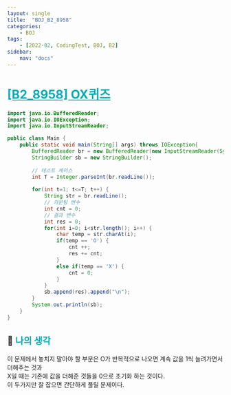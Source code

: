 ```yaml
---
layout: single
title:  "BOJ_B2_8958"
categories: 
    - BOJ
tags: 
    - [2022-02, CodingTest, BOJ, B2]
sidebar:
    nav: "docs"
---
```


# <b><a style="color:#00adb5" href="https://www.acmicpc.net/problem/8958" target=_blank>[B2_8958] OX퀴즈</a></b>

```java
import java.io.BufferedReader;
import java.io.IOException;
import java.io.InputStreamReader;

public class Main {
	public static void main(String[] args) throws IOException{
		BufferedReader br = new BufferedReader(new InputStreamReader(System.in));
		StringBuilder sb = new StringBuilder();
		
		// 테스트 케이스
		int T = Integer.parseInt(br.readLine());
		
		for(int t=1; t<=T; t++) {
			String str = br.readLine();
			// 카운팅 변수
			int cnt = 0;
			// 결과 변수
			int res = 0;
			for(int i=0; i<str.length(); i++) {
				char temp = str.charAt(i);
				if(temp == 'O') {
					cnt ++;
					res += cnt;
				}
				else if(temp == 'X') {
					cnt = 0;
				}
			}
			sb.append(res).append("\n");
		}
		System.out.println(sb);
	}
}
```

## 🤔 <b><a style="color:#00adb5">나의 생각</a></b>
이 문제에서 놓치지 말아야 할 부분은 O가 반복적으로 나오면 계속 값을 1씩 늘려가면서 더해주는 것과<br>
X일 때는 기존에 값을 더해준 것들을 0으로 초기화 하는 것이다.<br>
이 두가지만 잘 잡으면 간단하게 풀릴 문제이다.